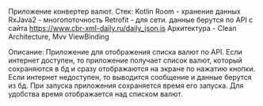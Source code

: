 Приложение конвертер валют.
Стек:
Kotlin
Room - хранение данных
RxJava2 - многопоточность
Retrofit - для сети.  данные берутся по API с сайта https://www.cbr-xml-daily.ru/daily_json.js
Архитектура - Clean Architecture, Mvv
ViewBinding


Описание:
Приложение для отображения списка валют по API.
Если интернет доступен, то приложение получает список валют, который сохраняются в бд и сразу отображаются на экране по нажатию кнопки.
Если интернет недоступен, то выводится сообщение и данные берутся из бд.
При запуска приложения сохраняется время его запуска.  Для удобства время отображается над списком валют.

